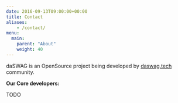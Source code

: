 ```yaml
---
date: 2016-09-13T09:00:00+00:00
title: Contact
aliases:
    - /contact/
menu:
  main:
    parent: "About"
    weight: 40
---
```


daSWAG is an OpenSource project being developed by [daswag.tech](/about/) community.

**Our Core developers:**

TODO